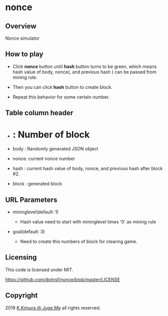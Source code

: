 # nonce

## Overview

Nonce simulator


## How to play

- Click **nonce** button until **hash** button turns to be green, which means hash value of body, nonce(, and previous hash ) can be passed from mining rule.

- Then you can click **hash** button to create block.

- Repeat this behavior for some certain number.


## Table column header

- # : Number of block

- body : Randomly generated JSON object

- nonce: current nonce number

- hash : current hash value of body, nonce, and previous hash after block \#2.

- block : generated block


## URL Parameters

- mininglevel(default: 1)

    - Hash value need to start with mininglevel times '0' as mining rule

- goal(default: 3)

    - Need to create this numbers of block for clearing game.


## Licensing

This code is licensed under MIT.

https://github.com/dotnsf/nonce/blob/master/LICENSE


## Copyright

2019 [K.Kimura @ Juge.Me](https://github.com/dotnsf) all rights reserved.
